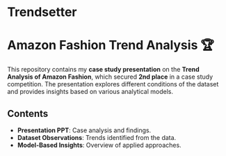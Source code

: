 # Trendsetter
# Amazon Fashion Trend Analysis 🏆  

This repository contains my **case study presentation** on the **Trend Analysis of Amazon Fashion**, which secured **2nd place** in a case study competition. The presentation explores different conditions of the dataset and provides insights based on various analytical models.  

## Contents  
- **Presentation PPT**: Case analysis and findings.  
- **Dataset Observations**: Trends identified from the data.  
- **Model-Based Insights**: Overview of applied approaches.  


